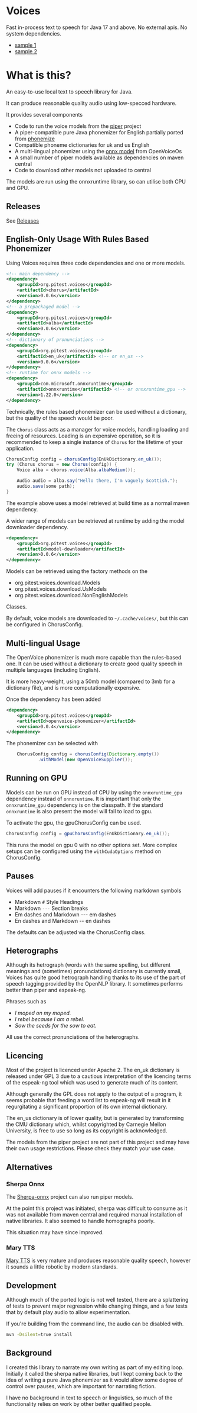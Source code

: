 # Voices

Fast in-process text to speech for Java 17 and above. No external apis. No system dependencies.


* [sample 1](https://github.com/user-attachments/assets/3bb91fe5-682a-498b-ab38-3f4e0d1885f6)
* [sample 2](https://github.com/user-attachments/assets/3ff5dd48-df3f-4b47-9b4e-e88f97bf6d4d)

# What is this?

An easy-to-use local text to speech library for Java.

It can produce reasonable quality audio using low-specced hardware.

It provides several components

* Code to run the voice models from the [piper](https://github.com/rhasspy/piper) project
* A piper-compatible pure Java phonemizer for English partially ported from [phonemize](https://github.com/hans00/phonemize)
* Compatible phoneme dictionaries for uk and us English
* A multi-lingual phonemizer using the [onnx model](https://huggingface.co/OpenVoiceOS/g2p-mbyt5-12l-ipa-childes-espeak-onnx) from OpenVoiceOs 
* A small number of piper models available as dependencies on maven central
* Code to download other models not uploaded to central

The models are run using the onnxruntime library, so can utilise both CPU and GPU.

## Releases

See [Releases](https://github.com/hcoles/voices/releases)

## English-Only Usage With Rules Based Phonemizer

Using Voices requires three code dependencies and one or more models.

```xml
<!-- main dependency -->
<dependency>
    <groupId>org.pitest.voices</groupId>
    <artifactId>chorus</artifactId>
    <version>0.0.6</version>
</dependency>
<!-- a prepackaged model -->
<dependency>
    <groupId>org.pitest.voices</groupId>
    <artifactId>alba</artifactId>
    <version>0.0.6</version>
</dependency>
<!-- dictionary of pronunciations -->
<dependency>
    <groupId>org.pitest.voices</groupId>
    <artifactId>en_uk</artifactId> <!-- or en_us -->
    <version>0.0.6</version>
</dependency>
<!-- runtime for onnx models -->
<dependency>
    <groupId>com.microsoft.onnxruntime</groupId>
    <artifactId>onnxruntime</artifactId> <!-- or onnxruntime_gpu -->
    <version>1.22.0</version>
</dependency>
```

Technically, the rules based phonemizer can be used without a dictionary, but the quality of the speech would be poor.

The `Chorus` class acts as a manager for voice models, handling loading and freeing of resources. Loading is an expensive
operation, so it is recommended to keep a single instance of `Chorus` for the lifetime of your application.

```java
ChorusConfig config = chorusConfig(EnUkDictionary.en_uk());
try (Chorus chorus = new Chorus(config)) {
    Voice alba = chorus.voice(Alba.albaMedium());

    Audio audio = alba.say("Hello there, I'm vaguely Scottish.");
    audio.save(some path);
}
```

The example above uses a model retrieved at build time as a normal maven dependency.

A wider range of models can be retrieved at runtime by adding the model downloader dependency. 

```xml
<dependency>
    <groupId>org.pitest.voices</groupId>
    <artifactId>model-downloader</artifactId>
    <version>0.0.6</version>
</dependency>
```

Models can be retrieved using the factory methods on the

* org.pitest.voices.download.Models
* org.pitest.voices.download.UsModels
* org.pitest.voices.download.NonEnglishModels

Classes.

By default, voice models are downloaded to `~/.cache/voices/`, but this can be configured in ChorusConfig.

## Multi-lingual Usage

The OpenVoice phonemizer is much more capable than the rules-based one. It can be used without a dictionary to
create good quality speech in multiple languages (including English).

It is more heavy-weight, using a 50mb model (compared to 3mb for a dictionary file), and is more computationally 
expensive.

Once the dependency has been added

```xml
<dependency>
    <groupId>org.pitest.voices</groupId>
    <artifactId>openvoice-phonemizer</artifactId>
    <version>0.0.4</version>
</dependency>
```

The phonemizer can be selected with

```java
    ChorusConfig config = chorusConfig(Dictionary.empty())
            .withModel(new OpenVoiceSupplier());
```

## Running on GPU

Models can be run on GPU instead of CPU by using the `onnxruntime_gpu` dependency instead of `onnxruntime`. It is
important that only the `onnxruntime_gpu` dependency is on the classpath. If the standard `onnxruntime` is also present the model
will fail to load to gpu.

To activate the gpu, the gpuChorusConfig can be used.

```java
ChorusConfig config = gpuChorusConfig(EnUkDictionary.en_uk());
```

This runs the model on gpu 0 with no other options set. More complex setups can be configured using the `withCudaOptions`
method on ChorusConfig.

## Pauses

Voices will add pauses if it encounters the following markdown symbols

* Markdown `#` Style Headings
* Markdown `---` Section breaks
* Em dashes and Markdown --- em dashes
* En dashes and Markdown -- en dashes

The defaults can be adjusted via the ChorusConfig class.

## Heterographs

Although its hetrograph (words with the same spelling, but different meanings and (sometimes) pronunciations) 
dictionary is currently small, Voices has quite good hetrograph handling thanks to its use of the 
part of speech tagging provided by the OpenNLP library. It sometimes performs better than piper and espeak-ng.

Phrases such as

* *I moped on my moped.*
* *I rebel because I am a rebel.*
* *Sow the seeds for the sow to eat.*

All use the correct pronunciations of the heterographs.

## Licencing

Most of the project is licenced under Apache 2. The en_uk dictionary is released under GPL 3 due to a cautious
interpretation of the licencing terms of the espeak-ng tool which was used to generate much of its content.

Although generally the GPL does not apply to the output of a program, it seems probable that feeding a word list
to espeak-ng will result in it regurgitating a significant proportion of its own internal dictionary.

The en_us dictionary is of lower quality, but is generated by transforming the CMU dictionary which, whilst copyrighted by
Carnegie Mellon University, is free to use so long as its copyright is acknowledged.

The models from the piper project are not part of this project and may have their own usage restrictions. Please 
check they match your use case.

## Alternatives

### Sherpa Onnx

The [Sherpa-onnx](https://github.com/k2-fsa/sherpa-onnx) project can also run piper models.

At the point this project was initiated, sherpa was difficult to consume as it was not available from maven central and required 
manual installation of native libraries. It also seemed to handle homographs poorly.

This situation may have since improved.

### Mary TTS

[Mary TTS](https://github.com/marytts/marytts) is very mature and produces reasonable quality speech, however it sounds a little
robotic by modern standards.

## Development

Although much of the ported logic is not well tested, there are a splattering of tests to prevent major regression
while changing things, and a few tests that by default play audio to allow experimentation. 

If you're building from the command line, the audio can be disabled with.

```bash
mvn -Dsilent=true install
```

## Background

I created this library to narrate my own writing as part of my editing loop. Initially
it called the sherpa native libraries, but I kept coming back to the idea of writing a pure
Java phonemizer as it would allow some degree of control over pauses, which are important
for narrating fiction.

I have no background in text to speech or linguistics, so much of the functionality relies on work
by other better qualified people.
